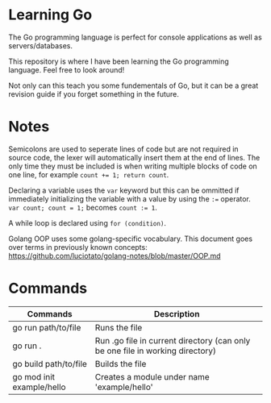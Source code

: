 # Learning Go

The Go programming language is perfect for console applications as well as servers/databases.

This repository is where I have been learning the Go programming language. Feel free to look around!

Not only can this teach you some fundementals of Go, but it can be a great revision guide if you forget something in the future.

# Notes

Semicolons are used to seperate lines of code but are not required in source code, the lexer will automatically insert them at the end of lines. The only time they must be included is when writing multiple blocks of code on one line, for example `count += 1; return count`.

Declaring a variable uses the `var` keyword but this can be ommitted if immediately initializing the variable with a value by using the `:=` operator. `var count; count = 1;` becomes `count := 1`.

A while loop is declared using `for (condition)`.

Golang OOP uses some golang-specific vocabulary. This document goes over terms in previously known concepts: https://github.com/luciotato/golang-notes/blob/master/OOP.md

# Commands

| Commands | Description |
| --- | --- |
| go run path/to/file | Runs the file |
| go run . | Run .go file in current directory (can only be one file in working directory) |
| go build path/to/file | Builds the file
| go mod init example/hello | Creates a module under name 'example/hello' |
